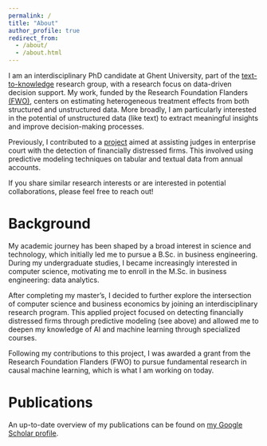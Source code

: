 ```yaml
---
permalink: /
title: "About"
author_profile: true
redirect_from: 
  - /about/
  - /about.html
---
```


I am an interdisciplinary PhD candidate at Ghent University, part of the [text-to-knowledge](https://ugentt2k.github.io/) research group, with a research focus on data-driven decision support. My work, funded by the Research Foundation Flanders [(FWO)](https://researchportal.be/nl/project/causale-bayesiaanse-netwerken-en-neurale-netwerken-integreren-om-probabilistisch-te), centers on estimating heterogeneous treatment effects from both structured and unstructured data. More broadly, I am particularly interested in the potential of unstructured data (like text) to extract meaningful insights and improve decision-making processes.

Previously, I contributed to a [project](https://researchportal.be/nl/project/evaluatie-van-ondernemingen-moeilijkheden-door-gebruik-van-machine-learning-ontwikkeling) aimed at assisting judges in enterprise court with the detection of financially distressed firms. This involved using predictive modeling techniques on tabular and textual data from annual accounts.

If you share similar research interests or are interested in potential collaborations, please feel free to reach out!

Background
======
My academic journey has been shaped by a broad interest in science and technology, which initially led me to pursue a B.Sc. in business engineering. During my undergraduate studies, I became increasingly interested in computer science, motivating me to enroll in the M.Sc. in business engineering: data analytics.

After completing my master’s, I decided to further explore the intersection of computer science and business economics by joining an interdisciplinary research program. This applied project focused on detecting financially distressed firms through predictive modeling (see above) and allowed me to deepen my knowledge of AI and machine learning through specialized courses.

Following my contributions to this project, I was awarded a grant from the Research Foundation Flanders (FWO) to pursue fundamental research in causal machine learning, which is what I am working on today.


Publications
======
An up-to-date overview of my publications can be found on [my Google Scholar profile](https://scholar.google.be/citations?user=ce8BmFgAAAAJ&hl=nl).
